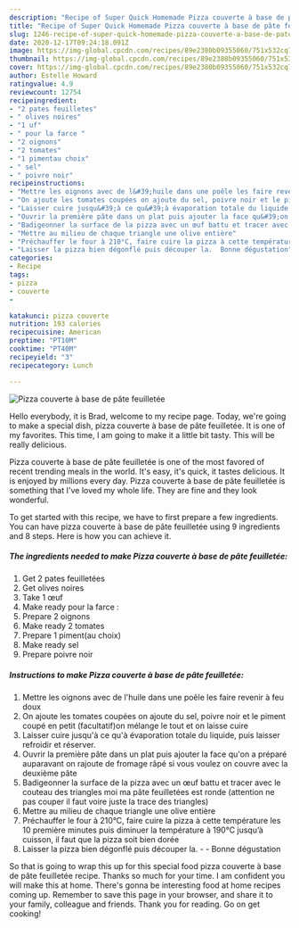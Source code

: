 ```yaml
---
description: "Recipe of Super Quick Homemade Pizza couverte à base de pâte feuilletée"
title: "Recipe of Super Quick Homemade Pizza couverte à base de pâte feuilletée"
slug: 1246-recipe-of-super-quick-homemade-pizza-couverte-a-base-de-pate-feuilletee
date: 2020-12-17T09:24:18.091Z
image: https://img-global.cpcdn.com/recipes/89e2380b09355060/751x532cq70/pizza-couverte-a-base-de-pate-feuilletee-photo-principale-de-la-recette.jpg
thumbnail: https://img-global.cpcdn.com/recipes/89e2380b09355060/751x532cq70/pizza-couverte-a-base-de-pate-feuilletee-photo-principale-de-la-recette.jpg
cover: https://img-global.cpcdn.com/recipes/89e2380b09355060/751x532cq70/pizza-couverte-a-base-de-pate-feuilletee-photo-principale-de-la-recette.jpg
author: Estelle Howard
ratingvalue: 4.9
reviewcount: 12754
recipeingredient:
- "2 pates feuilletes"
- " olives noires"
- "1 uf"
- " pour la farce "
- "2 oignons"
- "2 tomates"
- "1 pimentau choix"
- " sel"
- " poivre noir"
recipeinstructions:
- "Mettre les oignons avec de l&#39;huile dans une poêle les faire revenir à feu doux"
- "On ajoute les tomates coupées on ajoute du sel, poivre noir et le piment coupé en petit (facultatif)on mélange le tout et on laisse cuire"
- "Laisser cuire jusqu&#39;à ce qu&#39;à évaporation totale du liquide, puis laisser refroidir et réserver."
- "Ouvrir la première pâte dans un plat puis ajouter la face qu&#39;on a préparé auparavant on rajoute de fromage râpé si vous voulez on couvre avec la deuxième pâte"
- "Badigeonner la surface de la pizza avec un œuf battu et tracer avec le couteau des triangles moi ma pâte feuilletées est ronde (attention ne pas couper il faut voire juste la trace des triangles)"
- "Mettre au milieu de chaque triangle une olive entière"
- "Préchauffer le four à 210°C, faire cuire la pizza à cette température les 10 première minutes puis diminuer la température à 190°C jusqu’à cuisson, il faut que la pizza soit bien dorée"
- "Laisser la pizza bien dégonflé puis découper la.  Bonne dégustation"
categories:
- Recipe
tags:
- pizza
- couverte
- 

katakunci: pizza couverte  
nutrition: 193 calories
recipecuisine: American
preptime: "PT10M"
cooktime: "PT40M"
recipeyield: "3"
recipecategory: Lunch

---
```



![Pizza couverte à base de pâte feuilletée](https://img-global.cpcdn.com/recipes/89e2380b09355060/751x532cq70/pizza-couverte-a-base-de-pate-feuilletee-photo-principale-de-la-recette.jpg)

Hello everybody, it is Brad, welcome to my recipe page. Today, we're going to make a special dish, pizza couverte à base de pâte feuilletée. It is one of my favorites. This time, I am going to make it a little bit tasty. This will be really delicious.



Pizza couverte à base de pâte feuilletée is one of the most favored of recent trending meals in the world. It's easy, it's quick, it tastes delicious. It is enjoyed by millions every day. Pizza couverte à base de pâte feuilletée is something that I've loved my whole life. They are fine and they look wonderful.


To get started with this recipe, we have to first prepare a few ingredients. You can have pizza couverte à base de pâte feuilletée using 9 ingredients and 8 steps. Here is how you can achieve it.

<!--inarticleads1-->

##### The ingredients needed to make Pizza couverte à base de pâte feuilletée:

1. Get 2 pates feuilletées
1. Get  olives noires
1. Take 1 œuf
1. Make ready  pour la farce :
1. Prepare 2 oignons
1. Make ready 2 tomates
1. Prepare 1 piment(au choix)
1. Make ready  sel
1. Prepare  poivre noir




<!--inarticleads2-->

##### Instructions to make Pizza couverte à base de pâte feuilletée:

1. Mettre les oignons avec de l&#39;huile dans une poêle les faire revenir à feu doux
1. On ajoute les tomates coupées on ajoute du sel, poivre noir et le piment coupé en petit (facultatif)on mélange le tout et on laisse cuire
1. Laisser cuire jusqu&#39;à ce qu&#39;à évaporation totale du liquide, puis laisser refroidir et réserver.
1. Ouvrir la première pâte dans un plat puis ajouter la face qu&#39;on a préparé auparavant on rajoute de fromage râpé si vous voulez on couvre avec la deuxième pâte
1. Badigeonner la surface de la pizza avec un œuf battu et tracer avec le couteau des triangles moi ma pâte feuilletées est ronde (attention ne pas couper il faut voire juste la trace des triangles)
1. Mettre au milieu de chaque triangle une olive entière
1. Préchauffer le four à 210°C, faire cuire la pizza à cette température les 10 première minutes puis diminuer la température à 190°C jusqu’à cuisson, il faut que la pizza soit bien dorée
1. Laisser la pizza bien dégonflé puis découper la. -  - Bonne dégustation




So that is going to wrap this up for this special food pizza couverte à base de pâte feuilletée recipe. Thanks so much for your time. I am confident you will make this at home. There's gonna be interesting food at home recipes coming up. Remember to save this page in your browser, and share it to your family, colleague and friends. Thank you for reading. Go on get cooking!
